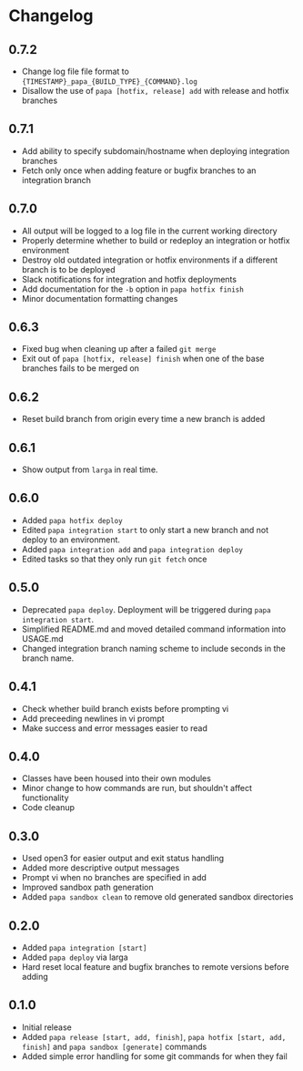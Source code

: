 # Changelog

## 0.7.2
* Change log file file format to `{TIMESTAMP}_papa_{BUILD_TYPE}_{COMMAND}.log`
* Disallow the use of `papa [hotfix, release] add` with release and hotfix branches

## 0.7.1
* Add ability to specify subdomain/hostname when deploying integration branches
* Fetch only once when adding feature or bugfix branches to an integration branch

## 0.7.0
* All output will be logged to a log file in the current working directory
* Properly determine whether to build or redeploy an integration or hotfix environment
* Destroy old outdated integration or hotfix environments if a different branch is to be deployed
* Slack notifications for integration and hotfix deployments
* Add documentation for the `-b` option in `papa hotfix finish`
* Minor documentation formatting changes

## 0.6.3
* Fixed bug when cleaning up after a failed `git merge`
* Exit out of `papa [hotfix, release] finish` when one of the base branches fails to be merged on

## 0.6.2
* Reset build branch from origin every time a new branch is added

## 0.6.1
* Show output from `larga` in real time.

## 0.6.0
* Added `papa hotfix deploy`
* Edited `papa integration start` to only start a new branch and not deploy to an environment.
* Added `papa integration add` and `papa integration deploy`
* Edited tasks so that they only run `git fetch` once

## 0.5.0
* Deprecated `papa deploy`. Deployment will be triggered during `papa integration start`.
* Simplified README.md and moved detailed command information into USAGE.md
* Changed integration branch naming scheme to include seconds in the branch name.

## 0.4.1
* Check whether build branch exists before prompting vi
* Add preceeding newlines in vi prompt
* Make success and error messages easier to read

## 0.4.0
* Classes have been housed into their own modules
* Minor change to how commands are run, but shouldn't affect functionality
* Code cleanup

## 0.3.0
* Used open3 for easier output and exit status handling
* Added more descriptive output messages
* Prompt vi when no branches are specified in add
* Improved sandbox path generation
* Added `papa sandbox clean` to remove old generated sandbox directories

## 0.2.0
* Added `papa integration [start]`
* Added `papa deploy` via larga
* Hard reset local feature and bugfix branches to remote versions before adding

## 0.1.0
* Initial release
* Added `papa release [start, add, finish]`, `papa hotfix [start, add, finish]` and `papa sandbox [generate]` commands
* Added simple error handling for some git commands for when they fail
